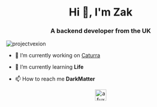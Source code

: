 <h1 align="center">Hi 👋, I'm Zak</h1>
<h3 align="center">A backend developer from the UK</h3>

<p align="left"> <img src="https://komarev.com/ghpvc/?username=projectvexion" alt="projectvexion" /> </p>

- 🔭 I’m currently working on [Caturra](https://caturra.org)

- 🌱 I’m currently learning **Life**

- 📫 How to reach me **DarkMatter**

<p align="center">
<a href="https://twitter.com/afuxy_" target="blank"><img align="center" src="https://cdn.jsdelivr.net/npm/simple-icons@3.0.1/icons/twitter.svg" alt="afuxy_" height="30" width="30" /></a>
</p>
